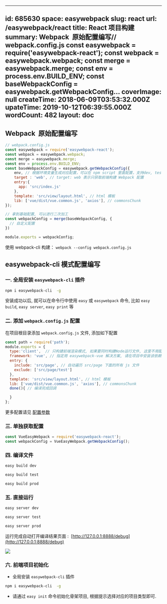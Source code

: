 
---
id: 685630
space: easywebpack
slug: react
url: /easywebpack/react
title: React 项目构建
summary: Webpack  原始配置编写// webpack.config.js const easywebpack = require(&#x27;easywebpack-react&#x27;); const webpack = easywebpack.webpack; const merge = easywebpack.merge; const env = process.env.BUILD_ENV; const baseWebpackConfig = easywebpack.getWebpackConfig...
coverImage: null
createTime: 2018-06-09T03:53:32.000Z 
upateTime: 2019-10-12T06:39:55.000Z
wordCount: 482
layout: doc
---

## Webpack  原始配置编写

```javascript
// webpack.config.js
const easywebpack = require('easywebpack-react');
const webpack = easywebpack.webpack;
const merge = easywebpack.merge;
const env = process.env.BUILD_ENV;
const baseWebpackConfig = easywebpack.getWebpackConfig({
    env, // 根据环境变量生成对应配置，可以在 npm script 里面配置，支持dev, test, prod 模式
    target : 'web', // target: web 表示只获取前端构建 Webpack 配置
    entry:{
      app: 'src/index.js'
    },
    template: 'src/view/layout.html', // html 模板
    lib: ['vue/dist/vue.common.js', 'axios'], // commonsChunk 
});

// 拿到基础配置, 可以进行二次加工
const webpackConfig = merge(baseWebpackConfig, { 
  // 自定义配置
})

module.exports = webpackConfig;
```

使用 webpack-cli 构建： `webpack --config webpack.config.js` 


## easywebpack-cli 模式配置编写


### 一. 全局安装 `easywebpack-cli` 插件

```bash
npm i easywebpack-cli  -g
```

安装成功以后, 就可以在命令行中使用 `easy` 或 `easywebpack` 命令, 比如 `easy build`, `easy server`, `easy print` 等


### 二. 添加 `webpack.config.js` 配置

在项目根目录添加 `webpack.config.js` 文件, 添加如下配置

```javascript
const path = require('path');
module.exports = {
  type:'client',  // 只构建前端渲染模式, 如果要同时构建Node运行文件, 这里不用配置
  framework: 'vue', // 指定用 easywebpack-vue 解决方案, 请在项目中安装该依赖
  entry: {
    include: 'src/page', // 自动遍历 src/page 下面的所有 js 文件
    exclude: ['src/page/test']
  },
  template: 'src/view/layout.html', // html 模板
  lib: ['vue/dist/vue.common.js', 'axios'], // commonsChunk 
  done(){ // 编译完成回调

  }
};
```

更多配置请见 [配置参数](https://hubcarl.github.io/easywebpack/webpack/config/)


### 三. 单独获取配置

```javascript
const VueEasyWebpack = require('easywebpack-react');
const webpackConfig = VueEasyWebpack.getWebpackConfig();
```


### 四. 编译文件

```bash
easy build dev

easy build test

easy build prod
```


### 五. 直接运行

```bash
easy server dev

easy server test

easy server prod
```

运行完成自动打开编译结果页面 :  [http://127.0.0.1:8888/debug](http://127.0.0.1:8888/debug)

![](https://cdn.yuque.com/yuque/0/2018/png/116733/1528516410246-d825f730-b21f-434a-b6be-35f138b280dc.png#width=827)


### 六. 前端项目初始化

- 全局安装 `easywebpack-cli` 插件


```bash
npm i easywebpack-cli  -g
```

- 请通过 `easy init` 命令初始化骨架项目, 根据提示选择对应的项目类型即可.



  